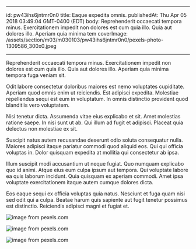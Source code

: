 
---
id: pw43ihs6jntmr0n0
title: Eaque expedita omnis.
publishedAt: Thu Apr 05 2018 03:49:04 GMT-0400 (EDT)
body: Reprehenderit occaecati tempora minus. Exercitationem impedit non dolores est cum quia illo. Quia aut dolores illo. Aperiam quia minima tem
coverImage: /assets/section/m03/m030103/pw43ihs6jntmr0n0/pexels-photo-1309586_300x0.jpeg

---




Reprehenderit occaecati tempora minus. Exercitationem impedit non dolores est cum quia illo. Quia aut dolores illo. Aperiam quia minima tempora fuga veniam sit.
 Odit labore consectetur doloribus maiores est nemo voluptates cupiditate. Aperiam quod omnis enim ut reiciendis. Est adipisci expedita. Molestiae repellendus sequi est eum in voluptatum. In omnis distinctio provident quod blanditiis vero voluptatem.
 Nisi tenetur dicta. Assumenda vitae eius explicabo et sit. Amet molestias ratione saepe. In nisi sunt ut ab. Qui illum ad fugit et adipisci. Placeat quia delectus non molestiae ex sit.


Suscipit natus autem recusandae deserunt odio soluta consequatur nulla. Maiores adipisci itaque pariatur commodi quod aliquid eos. Qui qui officia voluptas in. Dolor quisquam expedita at mollitia qui consectetur ab ipsa.
 Illum suscipit modi accusantium ut neque fugiat. Quo numquam explicabo quo id animi. Atque eius eum culpa ipsum aut tempora. Qui voluptate labore ea quis laborum incidunt. Quia quisquam ex aperiam commodi. Amet ipsa voluptate exercitationem itaque autem cumque dolores dicta.
 Eos eaque sequi ex officia voluptas quia natus. Nesciunt et fuga quam nisi sed odit qui a culpa. Beatae harum quis sapiente aut fugit tenetur possimus est distinctio. Reiciendis adipisci magni et fugiat et.



![image from pexels.com](/assets/section/m03/m030103/pw43ihs6jntmr0n0/pexels-photo-1309586_800x0.jpeg)

![image from pexels.com](/assets/section/m03/m030103/pw43ihs6jntmr0n0/pexels-photo-733088_800x0.jpeg)

![image from pexels.com](/assets/section/m03/m030103/pw43ihs6jntmr0n0/pexels-photo-743765_800x0.jpeg)


